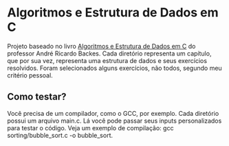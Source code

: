 # Algoritmos e Estrutura de Dados em C
Projeto baseado no livro [Algoritmos e Estrutura de Dados em C](https://www.amazon.com.br/Algoritmos-Estruturas-Linguagem-Ricardo-Backes/dp/8521638302) do professor André Ricardo Backes. Cada diretório representa um capítulo, que por sua vez, representa uma estrutura de dados e seus exercícios resolvidos. Foram selecionados alguns exercícios, não todos, segundo meu critério pessoal.
## Como testar?
Você precisa de um compilador, como o GCC, por exemplo. Cada diretório possui um arquivo main.c. Lá você pode passar seus inputs personalizados para testar o código. Veja um exemplo de compilação: gcc sorting/bubble_sort.c -o bubble_sort. 
